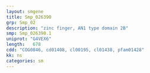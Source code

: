```yaml
---
layout: smgene
title: Smp_026390
grp: Smp_02
description: "zinc finger, AN1 type domain 2B"
smp: Smp_026390.1
uniprot: "G4VEX6"
length:   678
cdd: "COG0846, cd01408, cl00195, cl01438, pfam01428"
kk: ns
categories: sm
---
```

